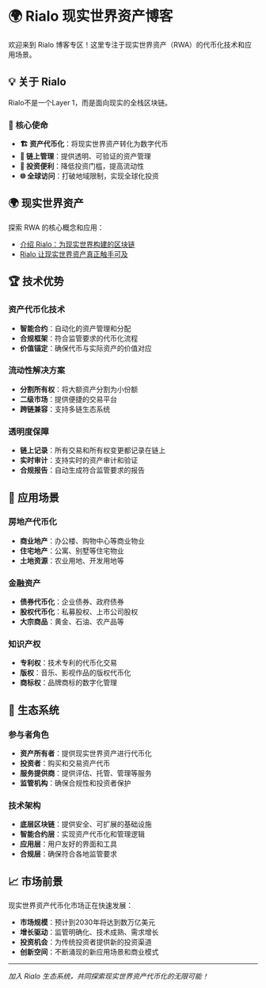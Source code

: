 # 🌍 Rialo 现实世界资产博客

欢迎来到 Rialo 博客专区！这里专注于现实世界资产（RWA）的代币化技术和应用场景。

## 💡 关于 Rialo

Rialo不是一个Layer 1，而是面向现实的全栈区块链。

### 🎯 核心使命

- **🏗️ 资产代币化**：将现实世界资产转化为数字代币
- **🔗 链上管理**：提供透明、可验证的资产管理
- **💼 投资便利**：降低投资门槛，提高流动性
- **🌐 全球访问**：打破地域限制，实现全球化投资

## 🌍 现实世界资产

探索 RWA 的核心概念和应用：

- [介绍 Rialo：为现实世界构建的区块链](./介绍%20Rialo：为现实世界构建的区块链)
- [Rialo 让现实世界资产真正触手可及](./Rialo%20让现实世界资产真正触手可及)

## 🏆 技术优势

### 资产代币化技术
- **智能合约**：自动化的资产管理和分配
- **合规框架**：符合监管要求的代币化流程
- **价值锚定**：确保代币与实际资产的价值对应

### 流动性解决方案
- **分割所有权**：将大额资产分割为小份额
- **二级市场**：提供便捷的交易平台
- **跨链兼容**：支持多链生态系统

### 透明度保障
- **链上记录**：所有交易和所有权变更都记录在链上
- **实时审计**：支持实时的资产审计和验证
- **合规报告**：自动生成符合监管要求的报告

## 🚀 应用场景

### 房地产代币化
- **商业地产**：办公楼、购物中心等商业物业
- **住宅地产**：公寓、别墅等住宅物业
- **土地资源**：农业用地、开发用地等

### 金融资产
- **债券代币化**：企业债券、政府债券
- **股权代币化**：私募股权、上市公司股权
- **大宗商品**：黄金、石油、农产品等

### 知识产权
- **专利权**：技术专利的代币化交易
- **版权**：音乐、影视作品的版权代币化
- **商标权**：品牌商标的数字化管理

## 🌟 生态系统

### 参与者角色
- **资产所有者**：提供现实世界资产进行代币化
- **投资者**：购买和交易资产代币
- **服务提供商**：提供评估、托管、管理等服务
- **监管机构**：确保合规性和投资者保护

### 技术架构
- **底层区块链**：提供安全、可扩展的基础设施
- **智能合约层**：实现资产代币化和管理逻辑
- **应用层**：用户友好的界面和工具
- **合规层**：确保符合各地监管要求

## 📈 市场前景

现实世界资产代币化市场正在快速发展：

- **市场规模**：预计到2030年将达到数万亿美元
- **增长驱动**：监管明确化、技术成熟、需求增长
- **投资机会**：为传统投资者提供新的投资渠道
- **创新空间**：不断涌现的新应用场景和商业模式

---

*加入 Rialo 生态系统，共同探索现实世界资产代币化的无限可能！*